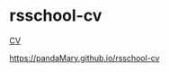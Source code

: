 # rsschool-cv
[CV](https://pandaMary.github.io/rsschool-cv/cv)

https://pandaMary.github.io/rsschool-cv

